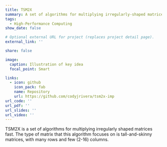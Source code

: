 ```yaml
---
title: TSM2X
summary: A set of algorithms for multiplying irregularly-shaped matrices fast on GPUs.
tags:
  - High-Performance Computing
show_date: false

# Optional external URL for project (replaces project detail page).
external_link: ''

share: false

image:
  caption: Illustration of key idea
  focal_point: Smart

links:
  - icon: github
    icon_pack: fab
    name: Repository
    url: https://github.com/codyjrivera/tsm2x-imp
url_code: ''
url_pdf: ''
url_slides: ''
url_video: ''
---
```


TSM2X is a set of algorithms for multiplying irregularly shaped matrices fast. The type of matrix that this algorithm focuses on is tall-and-skinny matrices, with many rows and few (2-16) columns.
